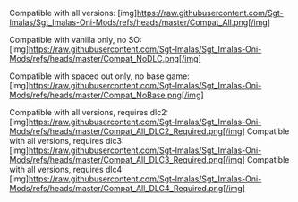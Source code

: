 

Compatible with all versions:
[img]https://raw.githubusercontent.com/Sgt-Imalas/Sgt_Imalas-Oni-Mods/refs/heads/master/Compat_All.png[/img]


Compatible with vanilla only, no SO:
[img]https://raw.githubusercontent.com/Sgt-Imalas/Sgt_Imalas-Oni-Mods/refs/heads/master/Compat_NoDLC.png[/img]

Compatible with spaced out only, no base game:
[img]https://raw.githubusercontent.com/Sgt-Imalas/Sgt_Imalas-Oni-Mods/refs/heads/master/Compat_NoBase.png[/img]


Compatible with all versions, requires dlc2:
[img]https://raw.githubusercontent.com/Sgt-Imalas/Sgt_Imalas-Oni-Mods/refs/heads/master/Compat_All_DLC2_Required.png[/img]
Compatible with all versions, requires dlc3:
[img]https://raw.githubusercontent.com/Sgt-Imalas/Sgt_Imalas-Oni-Mods/refs/heads/master/Compat_All_DLC3_Required.png[/img]
Compatible with all versions, requires dlc4:
[img]https://raw.githubusercontent.com/Sgt-Imalas/Sgt_Imalas-Oni-Mods/refs/heads/master/Compat_All_DLC4_Required.png[/img]